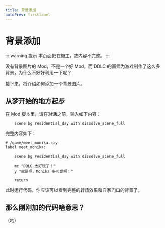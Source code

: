 ```yaml
---
title: 背景添加
autoPrev: firstlabel
---
```


# 背景添加

::: warning 提示
本页面仍在施工，故内容不完整。
:::

没有背景图片的 Mod，不是一个好 Mod，而 DDLC 的画师为游戏制作了这么多背景，为什么不好好利用一下呢？

接下来，将介绍如何添加一个背景图片。

## 从梦开始的地方起步

在 Mod 脚本里，请在对话之前，输入如下内容：

```renpy
    scene bg residential_day with dissolve_scene_full
```

完整内容如下：

```renpy {4}
# /game/meet_monika.rpy
label meet_monika:
    
    scene bg residential_day with dissolve_scene_full
    
    mc "DDLC 太好玩了！"
    y "就是啊，Monika 多可爱啊！"
   
    return
```

此时运行代码，你应该可以看到完整的转场效果和自家门口的背景了。

## 那么刚刚加的代码啥意思？

（咕）
